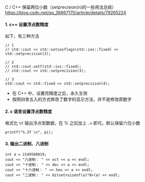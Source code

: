 C / C++ 保留两位小数（setprecision(n)的一些用法总结）
https://blog.csdn.net/qq_36667170/article/details/79265224

#### 1. c++ 设置浮点数精度

如下，有三种方法

```
// 1
// std::cout << std::setiosflags(std::ios::fixed) << std::setprecision(2);

// 2 
// std::cout.setf(std::ios::fixed);
// std::cout << std::setprecision(3);

// 3
std::cout << std::fixed << std::setprecision(4);
```

- 在 C++ 中，设置完精度之后，永久生效
- 按照四舍五入的方式修改了数字的显示方法，并不是修改原数字

#### 2. c 语言设置浮点数精度

格式化 `%f` 输出浮点型数据，在 % 之后加上 `.n` 即可。默认保留六位小数

```
printf("%.3f \n", pi);
```

#### 3. 输出二进制、八进制

```
int a = 2149580819;
cout << "八进制： " << oct << a << endl;
cout << "十进制： " << dec << a << endl;
cout << "十六进制： " << hex << a << endl;
cout << "二进制： " << bitset<sizeof(a)*8>(a) << endl;
```

